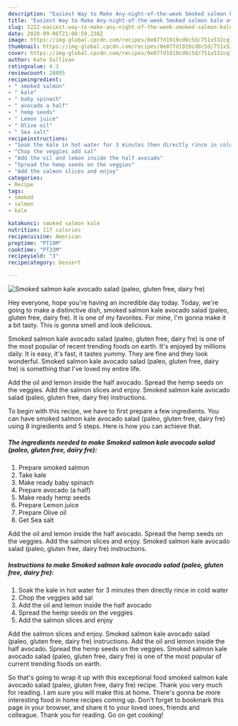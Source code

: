 ```yaml
---
description: "Easiest Way to Make Any-night-of-the-week Smoked salmon kale avocado salad (paleo, gluten free, dairy fre)"
title: "Easiest Way to Make Any-night-of-the-week Smoked salmon kale avocado salad (paleo, gluten free, dairy fre)"
slug: 5222-easiest-way-to-make-any-night-of-the-week-smoked-salmon-kale-avocado-salad-paleo-gluten-free-dairy-fre
date: 2020-09-06T21:08:59.238Z
image: https://img-global.cpcdn.com/recipes/0e07fd1919cd6c5d/751x532cq70/smoked-salmon-kale-avocado-salad-paleo-gluten-free-dairy-fre-recipe-main-photo.jpg
thumbnail: https://img-global.cpcdn.com/recipes/0e07fd1919cd6c5d/751x532cq70/smoked-salmon-kale-avocado-salad-paleo-gluten-free-dairy-fre-recipe-main-photo.jpg
cover: https://img-global.cpcdn.com/recipes/0e07fd1919cd6c5d/751x532cq70/smoked-salmon-kale-avocado-salad-paleo-gluten-free-dairy-fre-recipe-main-photo.jpg
author: Kate Sullivan
ratingvalue: 4.3
reviewcount: 28895
recipeingredient:
- " smoked salmon"
- " kale"
- " baby spinach"
- " avocado a half"
- " hemp seeds"
- " Lemon juice"
- " Olive oil"
- " Sea salt"
recipeinstructions:
- "Soak the kale in hot water for 3 minutes then directly rince in cold water"
- "Chop the veggies add sal"
- "Add the oil and lemon inside the half avocado"
- "Spread the hemp seeds on the veggies"
- "Add the salmon slices and enjoy"
categories:
- Recipe
tags:
- smoked
- salmon
- kale

katakunci: smoked salmon kale 
nutrition: 117 calories
recipecuisine: American
preptime: "PT19M"
cooktime: "PT33M"
recipeyield: "3"
recipecategory: Dessert

---
```



![Smoked salmon kale avocado salad (paleo, gluten free, dairy fre)](https://img-global.cpcdn.com/recipes/0e07fd1919cd6c5d/751x532cq70/smoked-salmon-kale-avocado-salad-paleo-gluten-free-dairy-fre-recipe-main-photo.jpg)

Hey everyone, hope you're having an incredible day today. Today, we're going to make a distinctive dish, smoked salmon kale avocado salad (paleo, gluten free, dairy fre). It is one of my favorites. For mine, I'm gonna make it a bit tasty. This is gonna smell and look delicious.

Smoked salmon kale avocado salad (paleo, gluten free, dairy fre) is one of the most popular of recent trending foods on earth. It's enjoyed by millions daily. It is easy, it's fast, it tastes yummy. They are fine and they look wonderful. Smoked salmon kale avocado salad (paleo, gluten free, dairy fre) is something that I've loved my entire life.

Add the oil and lemon inside the half avocado. Spread the hemp seeds on the veggies. Add the salmon slices and enjoy. Smoked salmon kale avocado salad (paleo, gluten free, dairy fre) instructions.


To begin with this recipe, we have to first prepare a few ingredients. You can have smoked salmon kale avocado salad (paleo, gluten free, dairy fre) using 8 ingredients and 5 steps. Here is how you can achieve that.

<!--inarticleads1-->

##### The ingredients needed to make Smoked salmon kale avocado salad (paleo, gluten free, dairy fre):

1. Prepare  smoked salmon
1. Take  kale
1. Make ready  baby spinach
1. Prepare  avocado (a half)
1. Make ready  hemp seeds
1. Prepare  Lemon juice
1. Prepare  Olive oil
1. Get  Sea salt


Add the oil and lemon inside the half avocado. Spread the hemp seeds on the veggies. Add the salmon slices and enjoy. Smoked salmon kale avocado salad (paleo, gluten free, dairy fre) instructions. 

<!--inarticleads2-->

##### Instructions to make Smoked salmon kale avocado salad (paleo, gluten free, dairy fre):

1. Soak the kale in hot water for 3 minutes then directly rince in cold water
1. Chop the veggies add sal
1. Add the oil and lemon inside the half avocado
1. Spread the hemp seeds on the veggies
1. Add the salmon slices and enjoy


Add the salmon slices and enjoy. Smoked salmon kale avocado salad (paleo, gluten free, dairy fre) instructions. Add the oil and lemon inside the half avocado. Spread the hemp seeds on the veggies. Smoked salmon kale avocado salad (paleo, gluten free, dairy fre) is one of the most popular of current trending foods on earth. 

So that's going to wrap it up with this exceptional food smoked salmon kale avocado salad (paleo, gluten free, dairy fre) recipe. Thank you very much for reading. I am sure you will make this at home. There's gonna be more interesting food in home recipes coming up. Don't forget to bookmark this page in your browser, and share it to your loved ones, friends and colleague. Thank you for reading. Go on get cooking!
